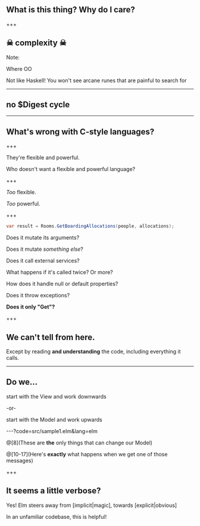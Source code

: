 ## What is this thing? Why do I care?

+++

## ☠ complexity ☠

Note:

Where OO

Not like Haskell! You won't see arcane runes that are painful to search for

---

## no $Digest cycle

---

## What's wrong with C-style languages?

+++

They're flexible and powerful.

Who doesn't want a flexible and powerful language?

+++

_Too_ flexible.

_Too_ powerful.

+++

```c#
var result = Rooms.GetBoardingAllocations(people, allocations);
```

Does it mutate its arguments?

Does it mutate _something else_?

Does it call external services?

What happens if it's called twice? Or more?

How does it handle null or default properties?

Does it throw exceptions?

__Does it only "Get"?__

+++

## We can't tell from here.

Except by reading __and understanding__ the code, including everything it calls.

---

## Do we...

start with the View and work downwards

-or-

start with the Model and work upwards

---?code=src/sample1.elm&lang=elm

@[8](These are __the__ only things that can change our Model)

@[10-17](Here's __exactly__ what happens when we get one of those messages)

+++

## It seems a little verbose?

Yes! Elm steers away from \[implicit|magic\], towards \[explicit|obvious\]

In an unfamiliar codebase, this is helpful!
